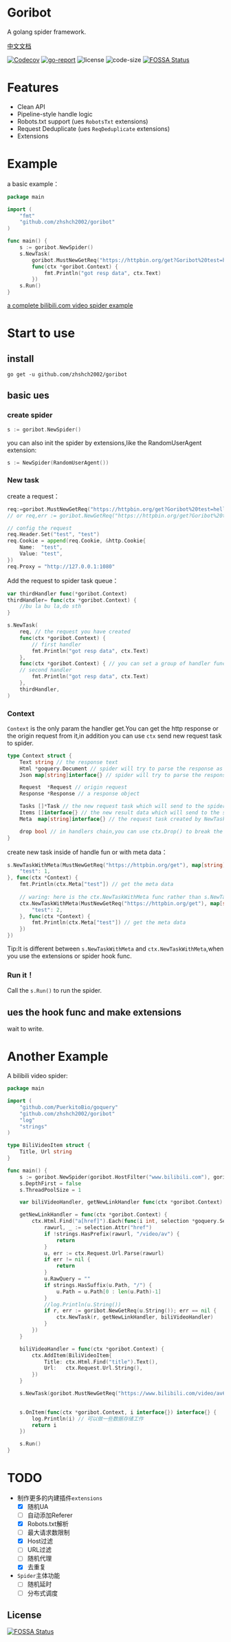 # Goribot
A golang spider framework.

[中文文档](README_zh.md)

[![Codecov](https://img.shields.io/codecov/c/gh/zhshch2002/goribot)](https://codecov.io/gh/zhshch2002/goribot)
[![go-report](https://goreportcard.com/badge/github.com/zhshch2002/goribot)](https://goreportcard.com/report/github.com/zhshch2002/goribot)
![license](https://img.shields.io/github/license/zhshch2002/goribot)
![code-size](https://img.shields.io/github/languages/code-size/zhshch2002/goribot.svg)
[![FOSSA Status](https://app.fossa.io/api/projects/git%2Bgithub.com%2Fzhshch2002%2Fgoribot.svg?type=shield)](https://app.fossa.io/projects/git%2Bgithub.com%2Fzhshch2002%2Fgoribot?ref=badge_shield)

# Features
* Clean API
* Pipeline-style handle logic
* Robots.txt support (ues `RobotsTxt` extensions)
* Request Deduplicate (ues `ReqDeduplicate` extensions)
* Extensions

# Example
a basic example：
```go
package main

import (
    "fmt"
    "github.com/zhshch2002/goribot"
)

func main() {
    s := goribot.NewSpider()
    s.NewTask(
        goribot.MustNewGetReq("https://httpbin.org/get?Goribot%20test=hello%20world"),
        func(ctx *goribot.Context) {
            fmt.Println("got resp data", ctx.Text)
        })
    s.Run()
}
```
[a complete bilibili.com video spider example](#another-example)

# Start to use
## install
```shell
go get -u github.com/zhshch2002/goribot
```

## basic ues
### create spider
```go
s := goribot.NewSpider()
```
you can also init the spider by extensions,like the RandomUserAgent extension:
```go
s := NewSpider(RandomUserAgent())
```

### New task
create a request：
```go
req:=goribot.MustNewGetReq("https://httpbin.org/get?Goribot%20test=hello")
// or req,err := goribot.NewGetReq("https://httpbin.org/get?Goribot%20test=hello")

// config the request
req.Header.Set("test", "test")
req.Cookie = append(req.Cookie, &http.Cookie{
    Name:  "test",
    Value: "test",
})
req.Proxy = "http://127.0.0.1:1080"
```

Add the request to spider task queue：
```go
var thirdHandler func(*goribot.Context)
thirdHandler= func(ctx *goribot.Context) {
    //bu la bu la,do sth
}

s.NewTask(
    req, // the request you have created
    func(ctx *goribot.Context) {
        // first handler
        fmt.Println("got resp data", ctx.Text)
    },
    func(ctx *goribot.Context) { // you can set a group of handler func as a chain,or set same func for different request task.
    // second handler
        fmt.Println("got resp data", ctx.Text)
    },
    thirdHandler,
)
```

### Context
`Context` is the only param the handler get.You can get the http response or the origin request from it,in addition you can use `ctx` send new request task to spider.

```go
type Context struct {
    Text string // the response text
    Html *goquery.Document // spider will try to parse the response as html
    Json map[string]interface{} // spider will try to parse the response as json

    Request  *Request // origin request
    Response *Response // a response object

    Tasks []*Task // the new request task which will send to the spider
    Items []interface{} // the new result data which will send to the spider，use to store
    Meta  map[string]interface{} // the request task created by NewTaskWithMeta func will have a k-y pair

    drop bool // in handlers chain,you can use ctx.Drop() to break the chain and stop handling
}
```

create new task inside of handle fun or with meta data：
```go
s.NewTaskWithMeta(MustNewGetReq("https://httpbin.org/get"), map[string]interface{}{
    "test": 1,
}, func(ctx *Context) {
    fmt.Println(ctx.Meta["test"]) // get the meta data
    
    // waring: here is the ctx.NewTaskWithMeta func rather than s.NewTaskWithMeta!
    ctx.NewTaskWithMeta(MustNewGetReq("https://httpbin.org/get"), map[string]interface{}{
        "test": 2,
    }, func(ctx *Context) {
        fmt.Println(ctx.Meta["test"]) // get the meta data
    })
})
```
Tip:It is different between `s.NewTaskWithMeta` and `ctx.NewTaskWithMeta`,when you use the extensions or spider hook func.

### Run it！
Call the `s.Run()` to run the spider.

## ues the hook func and make extensions
wait to write.

# Another Example
A bilibili video spider:
```go
package main

import (
    "github.com/PuerkitoBio/goquery"
    "github.com/zhshch2002/goribot"
    "log"
    "strings"
)

type BiliVideoItem struct {
    Title, Url string
}

func main() {
    s := goribot.NewSpider(goribot.HostFilter("www.bilibili.com"), goribot.ReqDeduplicate(), goribot.RandomUserAgent())
    s.DepthFirst = false
    s.ThreadPoolSize = 1

    var biliVideoHandler, getNewLinkHandler func(ctx *goribot.Context)

    getNewLinkHandler = func(ctx *goribot.Context) {
        ctx.Html.Find("a[href]").Each(func(i int, selection *goquery.Selection) {
            rawurl, _ := selection.Attr("href")
            if !strings.HasPrefix(rawurl, "/video/av") {
                return
            }
            u, err := ctx.Request.Url.Parse(rawurl)
            if err != nil {
                return
            }
            u.RawQuery = ""
            if strings.HasSuffix(u.Path, "/") {
                u.Path = u.Path[0 : len(u.Path)-1]
            }
            //log.Println(u.String())
            if r, err := goribot.NewGetReq(u.String()); err == nil {
                ctx.NewTask(r, getNewLinkHandler, biliVideoHandler)
            }
        })
    }

    biliVideoHandler = func(ctx *goribot.Context) {
        ctx.AddItem(BiliVideoItem{
            Title: ctx.Html.Find("title").Text(),
            Url:   ctx.Request.Url.String(),
        })
    }

    s.NewTask(goribot.MustNewGetReq("https://www.bilibili.com/video/av66703342"), getNewLinkHandler, biliVideoHandler)
    

    s.OnItem(func(ctx *goribot.Context, i interface{}) interface{} {
        log.Println(i) // 可以做一些数据存储工作
        return i
    })

    s.Run()
}
```

# TODO
* 制作更多的内建插件`extensions`
    * [x] 随机UA
    * [ ] 自动添加Referer
    * [x] Robots.txt解析
    * [ ] 最大请求数限制
    * [x] Host过滤
    * [ ] URL过滤
    * [ ] 随机代理
    * [x] 去重复
* `Spider`主体功能
    * [ ] 随机延时
    * [ ] 分布式调度

## License
[![FOSSA Status](https://app.fossa.io/api/projects/git%2Bgithub.com%2Fzhshch2002%2Fgoribot.svg?type=large)](https://app.fossa.io/projects/git%2Bgithub.com%2Fzhshch2002%2Fgoribot?ref=badge_large)
